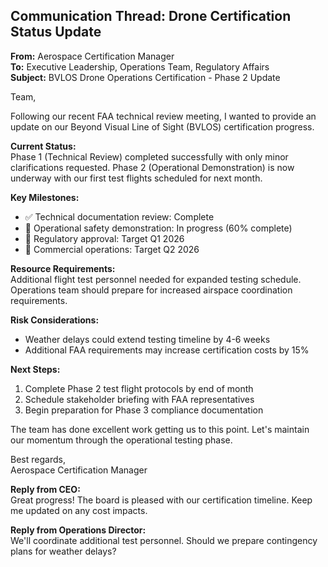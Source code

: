 ## Communication Thread: Drone Certification Status Update

**From:** Aerospace Certification Manager  
**To:** Executive Leadership, Operations Team, Regulatory Affairs  
**Subject:** BVLOS Drone Operations Certification - Phase 2 Update  

Team,

Following our recent FAA technical review meeting, I wanted to provide an update on our Beyond Visual Line of Sight (BVLOS) certification progress.

**Current Status:**  
Phase 1 (Technical Review) completed successfully with only minor clarifications requested. Phase 2 (Operational Demonstration) is now underway with our first test flights scheduled for next month.

**Key Milestones:**  
- ✅ Technical documentation review: Complete  
- 🔄 Operational safety demonstration: In progress (60% complete)  
- 📅 Regulatory approval: Target Q1 2026  
- 🚀 Commercial operations: Target Q2 2026  

**Resource Requirements:**  
Additional flight test personnel needed for expanded testing schedule. Operations team should prepare for increased airspace coordination requirements.

**Risk Considerations:**  
- Weather delays could extend testing timeline by 4-6 weeks  
- Additional FAA requirements may increase certification costs by 15%  

**Next Steps:**  
1. Complete Phase 2 test flight protocols by end of month  
2. Schedule stakeholder briefing with FAA representatives  
3. Begin preparation for Phase 3 compliance documentation  

The team has done excellent work getting us to this point. Let's maintain our momentum through the operational testing phase.

Best regards,  
Aerospace Certification Manager

**Reply from CEO:**  
Great progress! The board is pleased with our certification timeline. Keep me updated on any cost impacts.

**Reply from Operations Director:**  
We'll coordinate additional test personnel. Should we prepare contingency plans for weather delays?